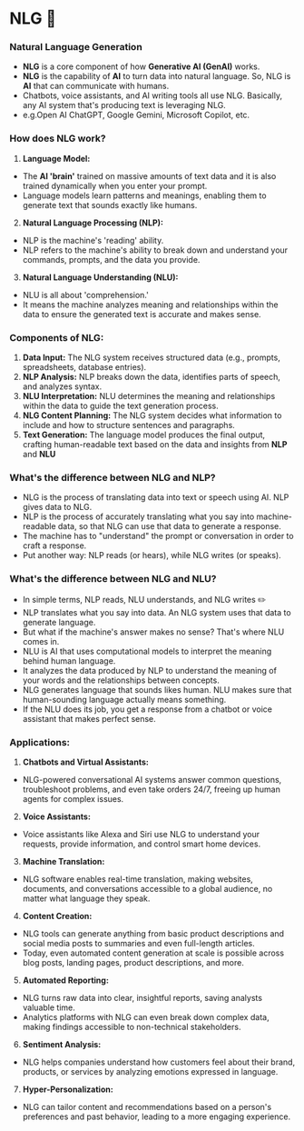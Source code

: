 # NLG 📝

### **Natural Language Generation**

- **NLG** is a core component of how **Generative AI (GenAI)** works.
- **NLG** is the capability of **AI** to turn data into natural language. So, NLG is **AI** that can communicate with humans.
- Chatbots, voice assistants, and AI writing tools all use NLG. Basically, any AI system that's producing text is leveraging NLG.
- e.g.Open AI ChatGPT, Google Gemini, Microsoft Copilot, etc.

### **How does NLG work?**

1. **Language Model:**
- The **AI 'brain'** trained on massive amounts of text data and it is also trained dynamically when you enter your prompt.
- Language models learn patterns and meanings, enabling them to generate text that sounds exactly like humans. 

2. **Natural Language Processing (NLP):**
- NLP is the machine's 'reading' ability.
- NLP refers to the machine's ability to break down and understand your commands, prompts, and the data you provide.

3. **Natural Language Understanding (NLU):**
- NLU is all about 'comprehension.'
- It means the machine analyzes meaning and relationships within the data to ensure the generated text is accurate and makes sense.

### **Components of NLG:**

1. **Data Input:** The NLG system receives structured data (e.g., prompts, spreadsheets, database entries).
2. **NLP Analysis:** NLP breaks down the data, identifies parts of speech, and analyzes syntax.
3. **NLU Interpretation:** NLU determines the meaning and relationships within the data to guide the text generation process.
4. **NLG Content Planning:** The NLG system decides what information to include and how to structure sentences and paragraphs.
5. **Text Generation:** The language model produces the final output, crafting human-readable text based on the data and insights from **NLP** and **NLU**

### **What's the difference between NLG and NLP?**

- NLG is the process of translating data into text or speech using AI. NLP gives data to NLG.
- NLP is the process of accurately translating what you say into machine-readable data, so that NLG can use that data to generate a response.
- The machine has to "understand" the prompt or conversation in order to craft a response.
- Put another way: NLP reads (or hears), while NLG writes (or speaks).

### **What's the difference between NLG and NLU?**

- In simple terms, NLP reads, NLU understands, and NLG writes ✏️
- NLP translates what you say into data. An NLG system uses that data to generate language.
- But what if the machine's answer makes no sense? That's where NLU comes in.
- NLU is AI that uses computational models to interpret the meaning behind human language.
- It analyzes the data produced by NLP to understand the meaning of your words and the relationships between concepts.
- NLG generates language that sounds likes human. NLU makes sure that human-sounding language actually means something. 
- If the NLU does its job, you get a response from a chatbot or voice assistant that makes perfect sense.

### Applications:

1. **Chatbots and Virtual Assistants:**
- NLG-powered conversational AI systems answer common questions, troubleshoot problems, and even take orders 24/7, freeing up human agents for complex issues. 

2. **Voice Assistants:** 
- Voice assistants like Alexa and Siri use NLG to understand your requests, provide information, and control smart home devices.

3. **Machine Translation:** 
- NLG software enables real-time translation, making websites, documents, and conversations accessible to a global audience, no matter what language they speak.

4. **Content Creation:** 
- NLG tools can generate anything from basic product descriptions and social media posts to summaries and even full-length articles.
- Today, even automated content generation at scale is possible across blog posts, landing pages, product descriptions, and more.

5. **Automated Reporting:** 
- NLG turns raw data into clear, insightful reports, saving analysts valuable time. 
- Analytics platforms with NLG can even break down complex data, making findings accessible to non-technical stakeholders.

6. **Sentiment Analysis:** 
- NLG helps companies understand how customers feel about their brand, products, or services by analyzing emotions expressed in language.

7. **Hyper-Personalization:** 
- NLG can tailor content and recommendations based on a person's preferences and past behavior, leading to a more engaging experience.
